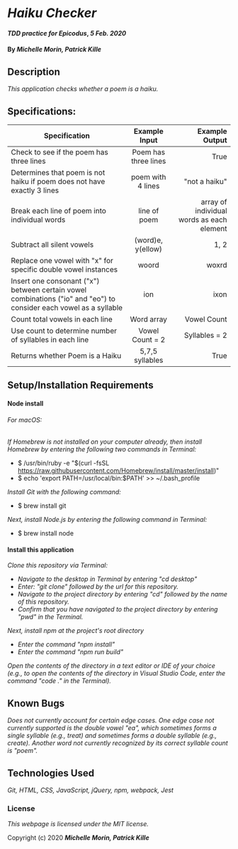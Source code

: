 # _Haiku Checker_

#### _TDD practice for Epicodus_, _5 Feb. 2020_

#### By _**Michelle Morin, Patrick Kille**_

## Description

_This application checks whether a poem is a haiku._

## Specifications:


| Specification | Example Input | Example Output |
| ------------- |:-------------:| -------------------:|
| Check to see if the poem has three lines | Poem has three lines | True |
| Determines that poem is not haiku if poem does not have exactly 3 lines | poem with 4 lines | "not a haiku" | 
| Break each line of poem into individual words | line of poem | array of individual words as each element |
| Subtract all silent vowels | (word)e, y(ellow) | 1, 2 |
| Replace one vowel with "x" for specific double vowel instances | woord | woxrd |
| Insert one consonant ("x") between certain vowel combinations ("io" and "eo") to consider each vowel as a syllable | ion | ixon |
| Count total vowels in each line | Word array | Vowel Count |
| Use count to determine number of syllables in each line | Vowel Count = 2 | Syllables = 2 |
| Returns whether Poem is a Haiku | 5,7,5 syllables | True |

## Setup/Installation Requirements

#### Node install

###### For macOS:
_If Homebrew is not installed on your computer already, then install Homebrew by entering the following two commands in Terminal:_
* $ /usr/bin/ruby -e "$(curl -fsSL https://raw.githubusercontent.com/Homebrew/install/master/install)"
* $ echo 'export PATH=/usr/local/bin:$PATH' >> ~/.bash_profile

_Install Git with the following command:_
* $ brew install git

_Next, install Node.js by entering the following command in Terminal:_
* $ brew install node

#### Install this application

_Clone this repository via Terminal:_
* _Navigate to the desktop in Terminal by entering "cd desktop"_
* _Enter: "git clone" followed by the url for this repository._
* _Navigate to the project directory by entering "cd" followed by the name of this repository._
* _Confirm that you have navigated to the project directory by entering "pwd" in the Terminal._

_Next, install npm at the project's root directory_
* _Enter the command "npm install"_
* _Enter the command "npm run build"_

_Open the contents of the directory in a text editor or IDE of your choice (e.g., to open the contents of the directory in Visual Studio Code, enter the command "code ." in the Terminal)._

## Known Bugs

_Does not currently account for certain edge cases. One edge case not currently supported is the double vowel "ea", which sometimes forms a single syllable (e.g., treat) and sometimes forms a double syllable (e.g., create). Another word not currently recognized by its correct syllable count is "poem"._

## Technologies Used

_Git, HTML, CSS, JavaScript, jQuery, npm, webpack, Jest_

### License

*This webpage is licensed under the MIT license.*

Copyright (c) 2020 **_Michelle Morin, Patrick Kille_**